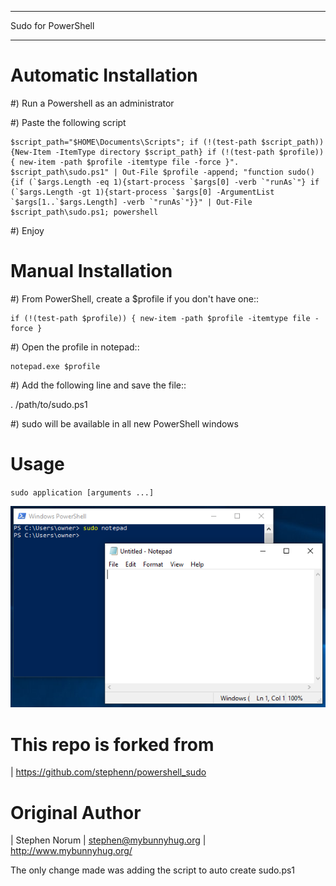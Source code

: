 *********************
 Sudo for PowerShell
*********************

Automatic Installation
============
#) Run a Powershell as an administrator

#) Paste the following script

    $script_path="$HOME\Documents\Scripts"; if (!(test-path $script_path)) {New-Item -ItemType directory $script_path} if (!(test-path $profile)) { new-item -path $profile -itemtype file -force }". $script_path\sudo.ps1" | Out-File $profile -append; "function sudo(){if (`$args.Length -eq 1){start-process `$args[0] -verb `"runAs`"} if (`$args.Length -gt 1){start-process `$args[0] -ArgumentList `$args[1..`$args.Length] -verb `"runAs`"}}" | Out-File $script_path\sudo.ps1; powershell

#) Enjoy

Manual Installation
============
#) From PowerShell, create a $profile if you don't have one::

    if (!(test-path $profile)) { new-item -path $profile -itemtype file -force }

#) Open the profile in notepad::

    notepad.exe $profile
    
#) Add the following line and save the file::

   . /path/to/sudo.ps1
   
#) sudo will be available in all new PowerShell windows

Usage
=====
``sudo application [arguments ...]``

![alt text](./img/powershell_sudo_notepad.PNG?style=centerme)

This repo is forked from 
=======
| https://github.com/stephenn/powershell_sudo

Original Author
=======
| Stephen Norum
| stephen@mybunnyhug.org
| http://www.mybunnyhug.org/

The only change made was adding the script to auto create sudo.ps1


